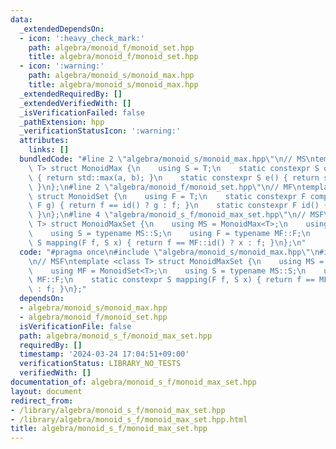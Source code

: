 ```yaml
---
data:
  _extendedDependsOn:
  - icon: ':heavy_check_mark:'
    path: algebra/monoid_f/monoid_set.hpp
    title: algebra/monoid_f/monoid_set.hpp
  - icon: ':warning:'
    path: algebra/monoid_s/monoid_max.hpp
    title: algebra/monoid_s/monoid_max.hpp
  _extendedRequiredBy: []
  _extendedVerifiedWith: []
  _isVerificationFailed: false
  _pathExtension: hpp
  _verificationStatusIcon: ':warning:'
  attributes:
    links: []
  bundledCode: "#line 2 \"algebra/monoid_s/monoid_max.hpp\"\n// MS\ntemplate <class\
    \ T> struct MonoidMax {\n    using S = T;\n    static constexpr S op(S a, S b)\
    \ { return std::max(a, b); }\n    static constexpr S e() { return std::numeric_limits<T>::lowest();\
    \ }\n};\n#line 2 \"algebra/monoid_f/monoid_set.hpp\"\n// MF\ntemplate <class T>\
    \ struct MonoidSet {\n    using F = T;\n    static constexpr F composition(F f,\
    \ F g) { return f == id() ? g : f; }\n    static constexpr F id() { return std::numeric_limits<F>::max();\
    \ }\n};\n#line 4 \"algebra/monoid_s_f/monoid_max_set.hpp\"\n// MSF\ntemplate <class\
    \ T> struct MonoidMaxSet {\n    using MS = MonoidMax<T>;\n    using MF = MonoidSet<T>;\n\
    \    using S = typename MS::S;\n    using F = typename MF::F;\n    static constexpr\
    \ S mapping(F f, S x) { return f == MF::id() ? x : f; }\n};\n"
  code: "#pragma once\n#include \"algebra/monoid_s/monoid_max.hpp\"\n#include \"algebra/monoid_f/monoid_set.hpp\"\
    \n// MSF\ntemplate <class T> struct MonoidMaxSet {\n    using MS = MonoidMax<T>;\n\
    \    using MF = MonoidSet<T>;\n    using S = typename MS::S;\n    using F = typename\
    \ MF::F;\n    static constexpr S mapping(F f, S x) { return f == MF::id() ? x\
    \ : f; }\n};"
  dependsOn:
  - algebra/monoid_s/monoid_max.hpp
  - algebra/monoid_f/monoid_set.hpp
  isVerificationFile: false
  path: algebra/monoid_s_f/monoid_max_set.hpp
  requiredBy: []
  timestamp: '2024-03-24 17:04:51+09:00'
  verificationStatus: LIBRARY_NO_TESTS
  verifiedWith: []
documentation_of: algebra/monoid_s_f/monoid_max_set.hpp
layout: document
redirect_from:
- /library/algebra/monoid_s_f/monoid_max_set.hpp
- /library/algebra/monoid_s_f/monoid_max_set.hpp.html
title: algebra/monoid_s_f/monoid_max_set.hpp
---
```

